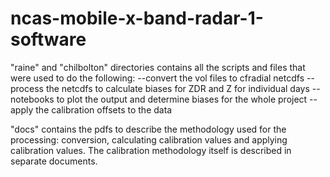 # ncas-mobile-x-band-radar-1-software

"raine" and "chilbolton" directories contains all the scripts and files that were used to do the following:
--convert the vol files to cfradial netcdfs
--process the netcdfs to calculate biases for ZDR and Z for individual days
--notebooks to plot the output and determine biases for the whole project
--apply the calibration offsets to the data

"docs" contains the pdfs to describe the methodology used for the processing: conversion, calculating calibration values and applying calibration values. The calibration methodology itself is described in separate documents.
